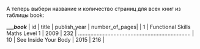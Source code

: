 А теперь выбери название и количество страниц для всех книг из таблицы book:

____________________________________book_________________________________
| id  |	title                           | publish_year | number_of_pages|
| 1   |	Functional Skills Maths Level 1	| 2009         | 232            |
.........................................................................
| 10  | See Inside Your Body            | 2015         | 216            | 